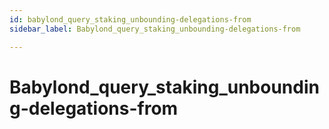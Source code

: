 ```yaml
---
id: babylond_query_staking_unbounding-delegations-from
sidebar_label: Babylond_query_staking_unbounding-delegations-from

---
```


# Babylond_query_staking_unbounding-delegations-from